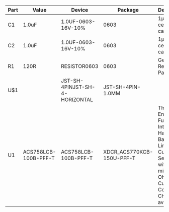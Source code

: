 |Part|Value               |Device                        |Package                  |Description                                                                                                                              |FIELD6|FIELD7|
|----|--------------------|------------------------------|-------------------------|-----------------------------------------------------------------------------------------------------------------------------------------|------|------|
|C1  |1.0uF               |1.0UF-0603-16V-10%            |0603                     |1µF ceramic capacitors                                                                                                                   |      |      |
|C2  |1.0uF               |1.0UF-0603-16V-10%            |0603                     |1µF ceramic capacitors                                                                                                                   |      |      |
|R1  |120R                |RESISTOR0603                  |0603                     |Generic Resistor Package                                                                                                                 |      |      |
|U$1 |                    |JST-SH-4PINJST-SH-4-HORIZONTAL|JST-SH-4PIN-1.0MM        |                                                                                                                                         |      |      |
|U1  |ACS758LCB-100B-PFF-T|ACS758LCB-100B-PFF-T          |XDCR_ACS770KCB-150U-PFF-T|Thermally Enhanced, Fully Integrated, Hall Effect-Based Linear Current Sensor IC with 100 micro-Ohms Current Conductor Check availability|      |      |
